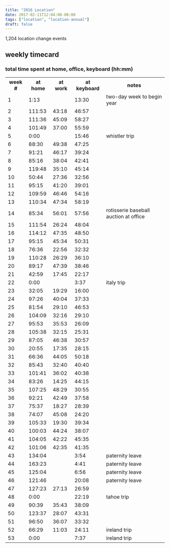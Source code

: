 ```yaml
---
title: "2016 Location"
date: 2017-02-11T12:04:00-08:00
tags: ["location", "location-annual"]
draft: false
---
```


1,204 location change events

<!--more-->

## weekly timecard
### total time spent at home, office, keyboard (hh:mm)

<table><tbody><tr><th>week #</th><th>at home</th><th>at work</th><th>at keyboard</th><th>notes</th></tr><tr><td>1</td><td>1:13</td><td> </td><td>13:30</td><td>two-day week to begin year</td></tr><tr><td>2</td><td>111:53</td><td>43:18</td><td>46:57</td><td> </td></tr><tr><td>3</td><td>111:36</td><td>45:09</td><td>58:27</td><td> </td></tr><tr><td>4</td><td>101:49</td><td>37:00</td><td>55:59</td><td> </td></tr><tr><td>5</td><td>0:00</td><td> </td><td>15:46</td><td>whistler trip</td></tr><tr><td>6</td><td>88:30</td><td>49:38</td><td>47:25</td><td> </td></tr><tr><td>7</td><td>91:21</td><td>46:17</td><td>39:24</td><td> </td></tr><tr><td>8</td><td>85:16</td><td>38:04</td><td>42:41</td><td> </td></tr><tr><td>9</td><td>119:48</td><td>35:10</td><td>45:14</td><td> </td></tr><tr><td>10</td><td>50:44</td><td>27:36</td><td>32:56</td><td> </td></tr><tr><td>11</td><td>95:15</td><td>41:20</td><td>39:01</td><td> </td></tr><tr><td>12</td><td>109:59</td><td>46:46</td><td>54:16</td><td> </td></tr><tr><td>13</td><td>110:34</td><td>47:34</td><td>58:19</td><td> </td></tr><tr><td>14</td><td>85:34</td><td>56:01</td><td>57:56</td><td>rotisserie baseball auction at office</td></tr><tr><td>15</td><td>111:54</td><td>26:24</td><td>48:04</td><td> </td></tr><tr><td>16</td><td>114:12</td><td>47:35</td><td>48:50</td><td> </td></tr><tr><td>17</td><td>95:15</td><td>45:34</td><td>50:31</td><td> </td></tr><tr><td>18</td><td>76:36</td><td>22:56</td><td>32:32</td><td> </td></tr><tr><td>19</td><td>110:28</td><td>26:29</td><td>36:10</td><td> </td></tr><tr><td>20</td><td>89:17</td><td>47:39</td><td>38:46</td><td> </td></tr><tr><td>21</td><td>42:59</td><td>17:45</td><td>22:17</td><td> </td></tr><tr><td>22</td><td>0:00</td><td> </td><td>3:37</td><td>italy trip</td></tr><tr><td>23</td><td>32:05</td><td>19:29</td><td>16:00</td><td> </td></tr><tr><td>24</td><td>97:26</td><td>40:04</td><td>37:33</td><td> </td></tr><tr><td>25</td><td>81:54</td><td>29:10</td><td>46:53</td><td> </td></tr><tr><td>26</td><td>104:09</td><td>32:16</td><td>29:10</td><td> </td></tr><tr><td>27</td><td>95:53</td><td>35:53</td><td>26:09</td><td> </td></tr><tr><td>28</td><td>105:38</td><td>32:15</td><td>25:31</td><td> </td></tr><tr><td>29</td><td>87:05</td><td>46:38</td><td>30:57</td><td> </td></tr><tr><td>30</td><td>20:55</td><td>17:35</td><td>28:15</td><td> </td></tr><tr><td>31</td><td>66:36</td><td>44:05</td><td>50:18</td><td> </td></tr><tr><td>32</td><td>85:43</td><td>32:40</td><td>40:40</td><td> </td></tr><tr><td>33</td><td>101:41</td><td>36:02</td><td>40:38</td><td> </td></tr><tr><td>34</td><td>83:26</td><td>14:25</td><td>44:15</td><td> </td></tr><tr><td>35</td><td>107:25</td><td>48:29</td><td>30:55</td><td> </td></tr><tr><td>36</td><td>92:21</td><td>42:49</td><td>37:58</td><td> </td></tr><tr><td>37</td><td>75:37</td><td>18:27</td><td>28:39</td><td> </td></tr><tr><td>38</td><td>74:07</td><td>45:08</td><td>24:20</td><td> </td></tr><tr><td>39</td><td>105:33</td><td>19:30</td><td>39:34</td><td> </td></tr><tr><td>40</td><td>100:03</td><td>44:24</td><td>38:07</td><td> </td></tr><tr><td>41</td><td>104:05</td><td>42:22</td><td>45:35</td><td> </td></tr><tr><td>42</td><td>101:06</td><td>42:35</td><td>41:35</td><td> </td></tr><tr><td>43</td><td>134:04</td><td> </td><td>3:54</td><td>paternity leave</td></tr><tr><td>44</td><td>163:23</td><td> </td><td>4:41</td><td>paternity leave</td></tr><tr><td>45</td><td>125:04</td><td> </td><td>6:56</td><td>paternity leave</td></tr><tr><td>46</td><td>121:46</td><td> </td><td>20:08</td><td>paternity leave</td></tr><tr><td>47</td><td>127:23</td><td>27:13</td><td>26:59</td><td> </td></tr><tr><td>48</td><td>0:00</td><td> </td><td>22:19</td><td>tahoe trip</td></tr><tr><td>49</td><td>90:39</td><td>35:43</td><td>38:09</td><td> </td></tr><tr><td>50</td><td>123:37</td><td>28:07</td><td>43:31</td><td> </td></tr><tr><td>51</td><td>96:50</td><td>36:07</td><td>33:32</td><td> </td></tr><tr><td>52</td><td>66:29</td><td>11:03</td><td>24:11</td><td>ireland trip</td></tr><tr><td>53</td><td>0:00</td><td> </td><td>7:37</td><td>ireland trip</td></tr></tbody></table>
